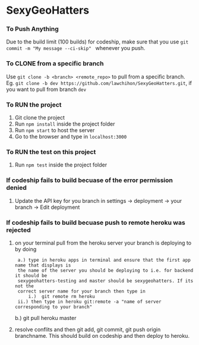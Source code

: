 # SexyGeoHatters
### To Push Anything
Due to the build limit (100 builds) for codeship, make sure that you use `git commit -m "My message --ci-skip" `
whenever you push.  

### To CLONE from a specific branch
Use `git clone -b <branch> <remote_repo>` to pull from a specific branch.  
Eg. `git clone -b dev https://github.com/lawchihon/SexyGeoHatters.git`, if you want to pull from branch `dev`  

### To RUN the project
1. Git clone the project  
2. Run `npm install` inside the project folder  
3. Run `npm start` to host the server  
4. Go to the browser and type in `localhost:3000`

### To RUN the test on this project
1. Run `npm test` inside the project folder  

### If codeship fails to build becuase of the error permission denied
1. Update the API key for you branch in settings -> deployment -> your branch -> Edit deployment

### If codeship fails to build becuase push to remote heroku was rejected
1. on your terminal pull from the heroku server your branch is deploying to by doing
	
        a.) type in heroku apps in terminal and ensure that the first app name that displays is
	    the name of the server you should be deploying to i.e. for backend it should be
	    sexygeohatters-testing and master should be sexygeohatters. If its not the 
	    correct server name for your branch then type in
	        i.)  git remote rm heroku
		ii.) then type in heroku git:remote -a "name of server corresponding to your branch"

	b.) git pull heroku master

2. resolve conflits and then git add, git commit, git push origin branchname. This should build on
   codeship and then deploy to heroku.
